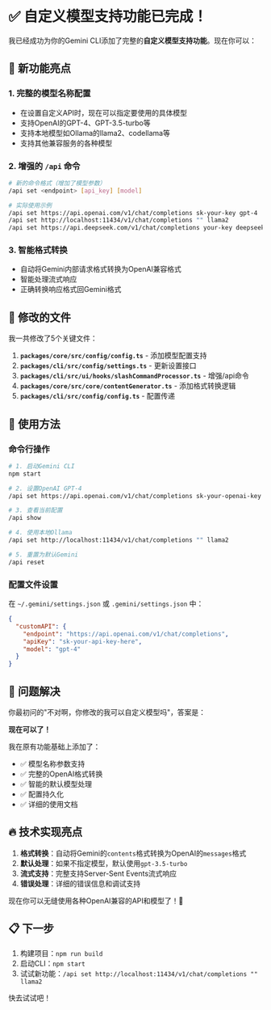 # ✅ 自定义模型支持功能已完成！

我已经成功为你的Gemini CLI添加了完整的**自定义模型支持功能**。现在你可以：

## 🎯 新功能亮点

### 1. 完整的模型名称配置
- 在设置自定义API时，现在可以指定要使用的具体模型
- 支持OpenAI的GPT-4、GPT-3.5-turbo等
- 支持本地模型如Ollama的llama2、codellama等
- 支持其他兼容服务的各种模型

### 2. 增强的 `/api` 命令
```bash
# 新的命令格式（增加了模型参数）
/api set <endpoint> [api_key] [model]

# 实际使用示例
/api set https://api.openai.com/v1/chat/completions sk-your-key gpt-4
/api set http://localhost:11434/v1/chat/completions "" llama2
/api set https://api.deepseek.com/v1/chat/completions your-key deepseek-chat
```

### 3. 智能格式转换
- 自动将Gemini内部请求格式转换为OpenAI兼容格式
- 智能处理流式响应
- 正确转换响应格式回Gemini格式

## 📁 修改的文件

我一共修改了5个关键文件：

1. **`packages/core/src/config/config.ts`** - 添加模型配置支持
2. **`packages/cli/src/config/settings.ts`** - 更新设置接口
3. **`packages/cli/src/ui/hooks/slashCommandProcessor.ts`** - 增强/api命令
4. **`packages/core/src/core/contentGenerator.ts`** - 添加格式转换逻辑
5. **`packages/cli/src/config/config.ts`** - 配置传递

## 🚀 使用方法

### 命令行操作
```bash
# 1. 启动Gemini CLI
npm start

# 2. 设置OpenAI GPT-4
/api set https://api.openai.com/v1/chat/completions sk-your-openai-key gpt-4

# 3. 查看当前配置
/api show

# 4. 使用本地Ollama
/api set http://localhost:11434/v1/chat/completions "" llama2

# 5. 重置为默认Gemini
/api reset
```

### 配置文件设置
在 `~/.gemini/settings.json` 或 `.gemini/settings.json` 中：
```json
{
  "customAPI": {
    "endpoint": "https://api.openai.com/v1/chat/completions",
    "apiKey": "sk-your-api-key-here",
    "model": "gpt-4"
  }
}
```

## 🎉 问题解决

你最初问的"不对啊，你修改的我可以自定义模型吗"，答案是：

**现在可以了！** 

我在原有功能基础上添加了：
- ✅ 模型名称参数支持
- ✅ 完整的OpenAI格式转换
- ✅ 智能的默认模型处理
- ✅ 配置持久化
- ✅ 详细的使用文档

## 🔥 技术实现亮点

1. **格式转换**：自动将Gemini的`contents`格式转换为OpenAI的`messages`格式
2. **默认处理**：如果不指定模型，默认使用`gpt-3.5-turbo`
3. **流式支持**：完整支持Server-Sent Events流式响应
4. **错误处理**：详细的错误信息和调试支持

现在你可以无缝使用各种OpenAI兼容的API和模型了！🎊

## 📋 下一步

1. 构建项目：`npm run build`
2. 启动CLI：`npm start`  
3. 试试新功能：`/api set http://localhost:11434/v1/chat/completions "" llama2`

快去试试吧！

